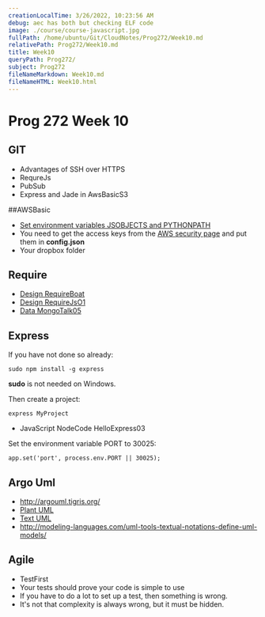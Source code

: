 ```yaml
---
creationLocalTime: 3/26/2022, 10:23:56 AM
debug: aec has both but checking ELF code
image: ./course/course-javascript.jpg
fullPath: /home/ubuntu/Git/CloudNotes/Prog272/Week10.md
relativePath: Prog272/Week10.md
title: Week10
queryPath: Prog272/
subject: Prog272
fileNameMarkdown: Week10.md
fileNameHTML: Week10.html
---
```



<!-- toc -->
<!-- tocstop -->

Prog 272 Week 10
================

GIT
---

-   Advantages of SSH over HTTPS
-   RequreJs
-   PubSub
-   Express and Jade in AwsBasicS3

##AWSBasic

- [Set environment variables JSOBJECTS and PYTHONPATH](https://github.com/charliecalvert/JsObjects/blob/master/JavaScript/NodeCode/AwsBasicS3/README.md)
- You need to get the access keys from the [AWS security page](https://console.aws.amazon.com/iam/home?#security_credential) and put them in **config.json**
- Your dropbox folder

## Require

- [Design RequireBoat](https://github.com/charliecalvert/JsObjects/tree/master/JavaScript/Design/RequireBoat)
- [Design RequireJsO1](https://github.com/charliecalvert/JsObjects/tree/master/JavaScript/Design/RequireJs01)
- [Data MongoTalk05](https://github.com/charliecalvert/JsObjects/tree/master/JavaScript/Design/RequireJs01)

## Express

If you have not done so already:

	sudo npm install -g express

**sudo** is not needed on Windows.

Then create a project:

	express MyProject

- JavaScript NodeCode HelloExpress03

Set the environment variable PORT to 30025:

	app.set('port', process.env.PORT || 30025);

Argo Uml
--------

- <http://argouml.tigris.org/>
- [Plant UML](https://github.com/pjkersten/PlantUML)
- [Text UML](https://github.com/abstratt/textuml)
- <http://modeling-languages.com/uml-tools-textual-notations-define-uml-models/>

Agile
-----

-   TestFirst
-   Your tests should prove your code is simple to use
-   If you have to do a lot to set up a test, then something is wrong.
-   It's not that complexity is always wrong, but it must be hidden.
